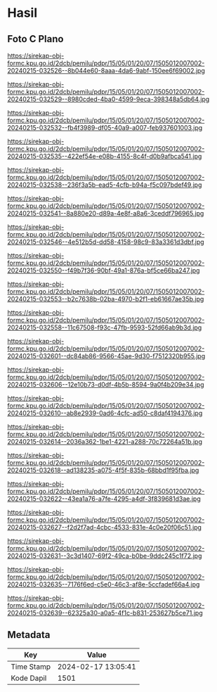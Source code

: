 # Hasil

## Foto C Plano

https://sirekap-obj-formc.kpu.go.id/2dcb/pemilu/pdpr/15/05/01/20/07/1505012007002-20240215-032526--8b044e60-8aaa-4da6-9abf-150ee6f69002.jpg

https://sirekap-obj-formc.kpu.go.id/2dcb/pemilu/pdpr/15/05/01/20/07/1505012007002-20240215-032529--8980cded-4ba0-4599-9eca-398348a5db64.jpg

https://sirekap-obj-formc.kpu.go.id/2dcb/pemilu/pdpr/15/05/01/20/07/1505012007002-20240215-032532--fb4f3989-df05-40a9-a007-feb937601003.jpg

https://sirekap-obj-formc.kpu.go.id/2dcb/pemilu/pdpr/15/05/01/20/07/1505012007002-20240215-032535--422ef54e-e08b-4155-8c4f-d0b9afbca541.jpg

https://sirekap-obj-formc.kpu.go.id/2dcb/pemilu/pdpr/15/05/01/20/07/1505012007002-20240215-032538--236f3a5b-ead5-4cfb-b94a-f5c097bdef49.jpg

https://sirekap-obj-formc.kpu.go.id/2dcb/pemilu/pdpr/15/05/01/20/07/1505012007002-20240215-032541--8a880e20-d89a-4e8f-a8a6-3ceddf796965.jpg

https://sirekap-obj-formc.kpu.go.id/2dcb/pemilu/pdpr/15/05/01/20/07/1505012007002-20240215-032546--4e512b5d-dd58-4158-98c9-83a3361d3dbf.jpg

https://sirekap-obj-formc.kpu.go.id/2dcb/pemilu/pdpr/15/05/01/20/07/1505012007002-20240215-032550--f49b7f36-90bf-49a1-876a-bf5ce66ba247.jpg

https://sirekap-obj-formc.kpu.go.id/2dcb/pemilu/pdpr/15/05/01/20/07/1505012007002-20240215-032553--b2c7638b-02ba-4970-b2f1-eb61667ae35b.jpg

https://sirekap-obj-formc.kpu.go.id/2dcb/pemilu/pdpr/15/05/01/20/07/1505012007002-20240215-032558--11c67508-f93c-47fb-9593-52fd66ab9b3d.jpg

https://sirekap-obj-formc.kpu.go.id/2dcb/pemilu/pdpr/15/05/01/20/07/1505012007002-20240215-032601--dc84ab86-9566-45ae-9d30-f7512320b955.jpg

https://sirekap-obj-formc.kpu.go.id/2dcb/pemilu/pdpr/15/05/01/20/07/1505012007002-20240215-032606--12e10b73-d0df-4b5b-8594-9a0f4b209e34.jpg

https://sirekap-obj-formc.kpu.go.id/2dcb/pemilu/pdpr/15/05/01/20/07/1505012007002-20240215-032610--ab8e2939-0ad6-4cfc-ad50-c8daf4194376.jpg

https://sirekap-obj-formc.kpu.go.id/2dcb/pemilu/pdpr/15/05/01/20/07/1505012007002-20240215-032614--2036a362-1be1-4221-a288-70c72264a51b.jpg

https://sirekap-obj-formc.kpu.go.id/2dcb/pemilu/pdpr/15/05/01/20/07/1505012007002-20240215-032618--ad138235-a075-4f5f-835b-68bbd1f95fba.jpg

https://sirekap-obj-formc.kpu.go.id/2dcb/pemilu/pdpr/15/05/01/20/07/1505012007002-20240215-032622--43ea1a76-a7fe-4295-a4df-3f839681d3ae.jpg

https://sirekap-obj-formc.kpu.go.id/2dcb/pemilu/pdpr/15/05/01/20/07/1505012007002-20240215-032627--f2d2f7ad-4cbc-4533-831e-4c0e20f06c51.jpg

https://sirekap-obj-formc.kpu.go.id/2dcb/pemilu/pdpr/15/05/01/20/07/1505012007002-20240215-032631--3c3d1407-69f2-49ca-b0be-9ddc245c1f72.jpg

https://sirekap-obj-formc.kpu.go.id/2dcb/pemilu/pdpr/15/05/01/20/07/1505012007002-20240215-032635--7176f6ed-c5e0-46c3-af8e-5ccfadef66a4.jpg

https://sirekap-obj-formc.kpu.go.id/2dcb/pemilu/pdpr/15/05/01/20/07/1505012007002-20240215-032639--62325a30-a0a5-4f1c-b831-253627b5ce71.jpg


## Metadata

| Key        | Value               |
| ---------- | ------------------- |
| Time Stamp | 2024-02-17 13:05:41 |
| Kode Dapil | 1501                |



